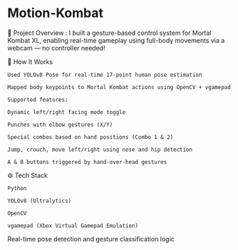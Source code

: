 # Motion-Kombat

🚀 Project Overview : 
    I built a gesture-based control system for Mortal Kombat XL, enabling real-time gameplay using full-body movements via a webcam — no controller needed!

🧠 How It Works

    Used YOLOv8 Pose for real-time 17-point human pose estimation
    
    Mapped body keypoints to Mortal Kombat actions using OpenCV + vgamepad
    
    Supported features:
    
    Dynamic left/right facing mode toggle
    
    Punches with elbow gestures (X/Y)
    
    Special combos based on hand positions (Combo 1 & 2)
    
    Jump, crouch, move left/right using nose and hip detection
    
    A & B buttons triggered by hand-over-head gestures

⚙️ Tech Stack
    
    Python
    
    YOLOv8 (Ultralytics)
    
    OpenCV
    
    vgamepad (Xbox Virtual Gamepad Emulation)

Real-time pose detection and gesture classification logic
